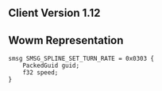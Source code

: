 ## Client Version 1.12

## Wowm Representation
```rust,ignore
smsg SMSG_SPLINE_SET_TURN_RATE = 0x0303 {
    PackedGuid guid;    
    f32 speed;    
}

```
